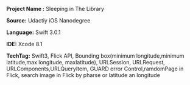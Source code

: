 
**Project Name :**  Sleeping in The Library

**Source:** Udactiy iOS Nanodegree

**Language:** Swift 3.0.1

**IDE:** Xcode 8.1

**TechTag:** Swift3, Flick API, Bounding box(minimum longitude,minimum latitude,max longitude, maxlatitude), URLSession, URLRequest, URLComponents,URLQueryItem, GUARD error Control,ramdomPage in Flick, search image in Flick by pharse or latitude an longitude
